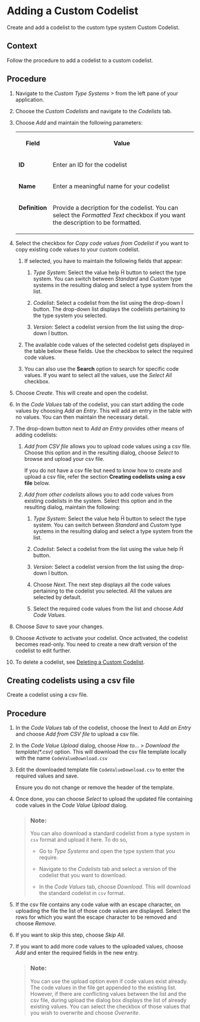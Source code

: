 <!-- loiofa0c76f3a3834580be89674c25c5a230 -->

<link rel="stylesheet" type="text/css" href="../css/sap-icons.css"/>

# Adding a Custom Codelist

Create and add a codelist to the custom type system Custom Codelist.



## Context

Follow the procedure to add a codelist to a custom codelist.



## Procedure

1.  Navigate to the *Custom Type Systems* <span class="SAP-icons-V5"></span> from the left pane of your application.

2.  Choose the *Custom Codelists* and navigate to the *Codelists* tab.

3.  Choose *Add* and maintain the following parameters:


    <table>
    <tr>
    <th valign="top">

    Field
    
    </th>
    <th valign="top">

    Value
    
    </th>
    </tr>
    <tr>
    <td valign="top">
    
    **ID**
    
    </td>
    <td valign="top">
    
    Enter an ID for the codelist
    
    </td>
    </tr>
    <tr>
    <td valign="top">
    
    **Name**
    
    </td>
    <td valign="top">
    
    Enter a meaningful name for your codelist
    
    </td>
    </tr>
    <tr>
    <td valign="top">
    
    **Definition**
    
    </td>
    <td valign="top">
    
    Provide a decription for the codelist. You can select the *Formatted Text* checkbox if you want the description to be formatted.
    
    </td>
    </tr>
    </table>
    
4.  Select the checkbox for *Copy code values from Codelist* if you want to copy existing code values to your custom codelist.

    1.  If selected, you have to maintain the following fields that appear:

        1.  *Type System*: Select the value help <span class="SAP-icons-V5"></span> button to select the type system. You can switch between *Standard* and *Custom* type systems in the resulting dialog and select a type system from the list.

        2.  *Codelist*: Select a codelist from the list using the drop-down <span class="SAP-icons-V5"></span> button. The drop-down list displays the codelists pertaining to the type system you selected.

        3.  *Version*: Select a codelist version from the list using the drop-down <span class="SAP-icons-V5"></span> button.


    2.  The available code values of the selected codelist gets displayed in the table below these fields. Use the checkbox to select the required code values.

    3.  You can also use the **Search** option to search for specific code values. If you want to select all the values, use the *Select All* checkbox.


5.  Choose *Create*. This will create and open the codelist.

6.  In the *Code Values* tab of the codelist, you can start adding the code values by choosing *Add an Entry*. This will add an entry in the table with no values. You can then maintain the necessary detail.

7.  The drop-down <span class="SAP-icons-V5"></span> button next to *Add an Entry* provides other means of adding codelists:

    1.  *Add from CSV file* allows you to upload code values using a csv file. Choose this option and in the resulting dialog, choose *Select* to browse and upload your csv file.

        If you do not have a csv file but need to know how to create and upload a csv file, refer the section **Creating codelists using a csv file** below.

    2.  *Add from other codelists* allows you to add code values from existing codelists in the system. Select this option and in the resulting dialog, maintain the following:

        1.  *Type System*: Select the value help <span class="SAP-icons-V5"></span> button to select the type system. You can switch between *Standard* and *Custom* type systems in the resulting dialog and select a type system from the list.

        2.  *Codelist*: Select a codelist from the list using the value help <span class="SAP-icons-V5"></span> button.

        3.  *Version*: Select a codelist version from the list using the drop-down <span class="SAP-icons-V5"></span> button.

        4.  Choose *Next*. The next step displays all the code values pertaining to the codelist you selected. All the values are selected by default.
        5.  Select the required code values from the list and choose *Add Code Values*.


8.  Choose *Save* to save your changes.

9.  Choose *Activate* to activate your codelist. Once activated, the codelist becomes read-only. You need to create a new draft version of the codelist to edit further.

10. To delete a codelist, see [Deleting a Custom Codelist](deleting-a-custom-codelist-01ad9ee.md).


<a name="task_w4b_4l5_tbc"/>

<!-- task\_w4b\_4l5\_tbc -->

## Creating codelists using a csv file

Create a codelist using a csv file.



<a name="task_w4b_4l5_tbc__steps_tdt_yl5_tbc"/>

## Procedure

1.  In the *Code Values* tab of the codelist, choose the <span class="SAP-icons-V5"></span>next to *Add an Entry* and choose *Add from CSV file* to upload a csv file.

2.  In the *Code Value Upload* dialog, choose *How to...* \> *Download the template\(\*.csv\)* option. This will download the csv file template locally with the name `CodeValueDownload.csv`

3.  Edit the downloaded template file `CodeValueDownload.csv` to enter the required values and save.

    Ensure you do not change or remove the header of the template.

4.  Once done, you can choose *Select* to upload the updated file containing code values in the *Code Value Upload* dialog.

    > ### Note:  
    > You can also download a standard codelist from a type system in `csv` format and upload it here. To do so,
    > 
    > -   Go to *Type Systems* and open the type system that you require.
    > 
    > -   Navigate to the *Codelists* tab and select a version of the codelist that you want to download.
    > -   In the *Code Values* tab, choose *Download*. This will download the standard codelist in `csv` format.

5.  If the csv file contains any code value with an escape character, on uploading the file the list of those code values are displayed. Select the rows for which you want the escape character to be removed and choose *Remove*.

6.  If you want to skip this step, choose *Skip All*.

7.  If you want to add more code values to the uploaded values, choose *Add* and enter the required fields in the new entry.

    > ### Note:  
    > You can use the upload option even if code values exist already. The code values in the file get appended to the existing list. However, if there are conflicting values between the list and the csv file, during upload the dialog box displays the list of already existing values. You can select the checkbox of those values that you wish to overwrite and choose *Overwrite*.


